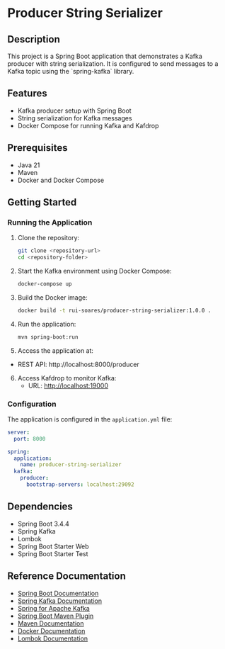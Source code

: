 # Producer String Serializer

## Description

This project is a Spring Boot application that demonstrates a Kafka producer with string serialization. It is configured to send messages to a Kafka topic using the \`spring-kafka\` library.

## Features

- Kafka producer setup with Spring Boot
- String serialization for Kafka messages
- Docker Compose for running Kafka and Kafdrop

## Prerequisites

- Java 21
- Maven
- Docker and Docker Compose

## Getting Started

### Running the Application

1. Clone the repository:
   ```bash
   git clone <repository-url>
   cd <repository-folder>
   ```

2. Start the Kafka environment using Docker Compose:
   ```bash
   docker-compose up
   ```
3. Build the Docker image:
   ```bash
   docker build -t rui-soares/producer-string-serializer:1.0.0 .   

4. Run the application:
   ```bash
   mvn spring-boot:run
   ```

5. Access the application at:
- REST API: http://localhost:8000/producer

6. Access Kafdrop to monitor Kafka:
    - URL: [http://localhost:19000](http://localhost:19000)

### Configuration

The application is configured in the `application.yml` file:
```yaml
server:
  port: 8000

spring:
  application:
    name: producer-string-serializer
  kafka:
    producer:
      bootstrap-servers: localhost:29092
```

## Dependencies

- Spring Boot 3.4.4
- Spring Kafka
- Lombok
- Spring Boot Starter Web
- Spring Boot Starter Test

## Reference Documentation
- [Spring Boot Documentation](https://spring.io/projects/spring-boot)
- [Spring Kafka Documentation](https://spring.io/projects/spring-kafka)
- [Spring for Apache Kafka](https://docs.spring.io/spring-boot/3.4.4/reference/messaging/kafka.html)
- [Spring Boot Maven Plugin](https://docs.spring.io/spring-boot/3.4.4/maven-plugin)
- [Maven Documentation](https://maven.apache.org/guides/index.html)
- [Docker Documentation](https://docs.docker.com/)
- [Lombok Documentation](https://projectlombok.org/)